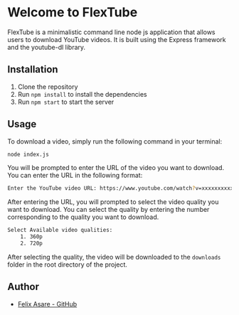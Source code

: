 # Welcome to FlexTube

FlexTube is a minimalistic command line node js application that allows users to download YouTube videos. It is built using the Express framework and the youtube-dl library.

## Installation

1. Clone the repository
2. Run `npm install` to install the dependencies
3. Run `npm start` to start the server

## Usage

To download a video, simply run the following command in your terminal:

```bash
node index.js
```

You will be prompted to enter the URL of the video you want to download. You can enter the URL in the following format:

```bash
Enter the YouTube video URL: https://www.youtube.com/watch?v=xxxxxxxxxxx
```

After entering the URL, you will prompted to select the video quality you want to download. You can select the quality by entering the number corresponding to the quality you want to download.

```bash
Select Available video qualities:
    1. 360p
    2. 720p
```

After selecting the quality, the video will be downloaded to the `downloads` folder in the root directory of the project.

## Author

- [Felix Asare - GitHub](https://github.com/flexywork327)
